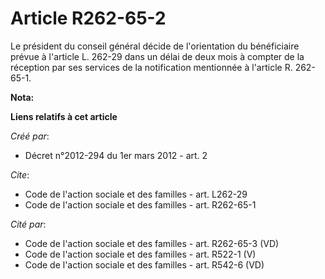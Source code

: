 # Article R262-65-2

Le président du conseil général décide de l'orientation du bénéficiaire prévue à l'article L. 262-29 dans un délai de deux
mois à compter de la réception par ses services de la notification mentionnée à l'article R. 262-65-1.

**Nota:**



**Liens relatifs à cet article**

_Créé par_:

  - Décret n°2012-294 du 1er mars 2012 - art. 2

_Cite_:

  - Code de l'action sociale et des familles - art. L262-29
  - Code de l'action sociale et des familles - art. R262-65-1

_Cité par_:

  - Code de l'action sociale et des familles - art. R262-65-3 (VD)
  - Code de l'action sociale et des familles - art. R522-1 (V)
  - Code de l'action sociale et des familles - art. R542-6 (VD)
